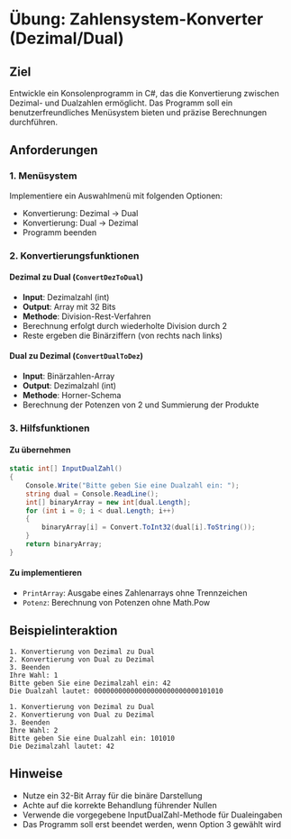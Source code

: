 # Übung: Zahlensystem-Konverter (Dezimal/Dual)

## Ziel

Entwickle ein Konsolenprogramm in C#, das die Konvertierung zwischen Dezimal- und Dualzahlen ermöglicht. Das Programm soll ein benutzerfreundliches Menüsystem bieten und präzise Berechnungen durchführen.

## Anforderungen

### 1. Menüsystem

Implementiere ein Auswahlmenü mit folgenden Optionen:

- Konvertierung: Dezimal → Dual
- Konvertierung: Dual → Dezimal
- Programm beenden

### 2. Konvertierungsfunktionen

#### Dezimal zu Dual (`ConvertDezToDual`)

- **Input**: Dezimalzahl (int)
- **Output**: Array mit 32 Bits
- **Methode**: Division-Rest-Verfahren
- Berechnung erfolgt durch wiederholte Division durch 2
- Reste ergeben die Binärziffern (von rechts nach links)

#### Dual zu Dezimal (`ConvertDualToDez`)

- **Input**: Binärzahlen-Array
- **Output**: Dezimalzahl (int)
- **Methode**: Horner-Schema
- Berechnung der Potenzen von 2 und Summierung der Produkte

### 3. Hilfsfunktionen

#### Zu übernehmen

```csharp
static int[] InputDualZahl()
{
    Console.Write("Bitte geben Sie eine Dualzahl ein: ");
    string dual = Console.ReadLine();
    int[] binaryArray = new int[dual.Length];
    for (int i = 0; i < dual.Length; i++)
    {
        binaryArray[i] = Convert.ToInt32(dual[i].ToString());
    }
    return binaryArray;
}
```

#### Zu implementieren

- `PrintArray`: Ausgabe eines Zahlenarrays ohne Trennzeichen
- `Potenz`: Berechnung von Potenzen ohne Math.Pow

## Beispielinteraktion

```
1. Konvertierung von Dezimal zu Dual
2. Konvertierung von Dual zu Dezimal
3. Beenden
Ihre Wahl: 1
Bitte geben Sie eine Dezimalzahl ein: 42
Die Dualzahl lautet: 00000000000000000000000000101010

1. Konvertierung von Dezimal zu Dual
2. Konvertierung von Dual zu Dezimal
3. Beenden
Ihre Wahl: 2
Bitte geben Sie eine Dualzahl ein: 101010
Die Dezimalzahl lautet: 42
```

## Hinweise

- Nutze ein 32-Bit Array für die binäre Darstellung
- Achte auf die korrekte Behandlung führender Nullen
- Verwende die vorgegebene InputDualZahl-Methode für Dualeingaben
- Das Programm soll erst beendet werden, wenn Option 3 gewählt wird
